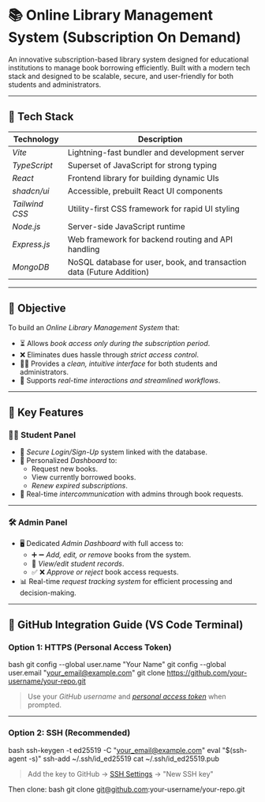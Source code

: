 # 📚 Online Library Management System (Subscription On Demand)

An innovative subscription-based library system designed for educational institutions to manage book borrowing efficiently. Built with a modern tech stack and designed to be scalable, secure, and user-friendly for both students and administrators.

---

## 🧩 Tech Stack

| Technology     | Description                                                                 |
|----------------|-----------------------------------------------------------------------------|
| *Vite*        | Lightning-fast bundler and development server                               |
| *TypeScript*  | Superset of JavaScript for strong typing                                    |
| *React*       | Frontend library for building dynamic UIs                                   |
| *shadcn/ui*   | Accessible, prebuilt React UI components                                    |
| *Tailwind CSS*| Utility-first CSS framework for rapid UI styling                            |
| *Node.js*     | Server-side JavaScript runtime                                              |
| *Express.js*  | Web framework for backend routing and API handling                          |
| *MongoDB*     | NoSQL database for user, book, and transaction data   (Future Addition)                      |

---

## 🎯 Objective

To build an *Online Library Management System* that:

- ⏳ Allows *book access only during the subscription period*.
- ❌ Eliminates dues hassle through *strict access control*.
- 🧑‍💻 Provides a *clean, intuitive interface* for both students and administrators.
- 🔄 Supports *real-time interactions and streamlined workflows*.

---

## 🔐 Key Features

### 👨‍🎓 Student Panel

- 🔐 *Secure Login/Sign-Up* system linked with the database.
- 🧾 Personalized *Dashboard* to:
  - Request new books.
  - View currently borrowed books.
  - *Renew expired subscriptions*.
- 💬 Real-time *intercommunication* with admins through book requests.

---

### 🛠 Admin Panel

- 🖥 Dedicated *Admin Dashboard* with full access to:
  - ➕ ➖ *Add, edit, or remove* books from the system.
  - 👤 *View/edit student records*.
  - ✅ ❌ *Approve or reject* book access requests.
- 📊 Real-time *request tracking system* for efficient processing and decision-making.

---

## 🔧 GitHub Integration Guide (VS Code Terminal)

### Option 1: HTTPS (Personal Access Token)
bash
git config --global user.name "Your Name"
git config --global user.email "your_email@example.com"
git clone https://github.com/your-username/your-repo.git

> Use your *GitHub username* and *[personal access token](https://github.com/settings/tokens)* when prompted.

---

### Option 2: SSH (Recommended)
bash
ssh-keygen -t ed25519 -C "your_email@example.com"
eval "$(ssh-agent -s)"
ssh-add ~/.ssh/id_ed25519
cat ~/.ssh/id_ed25519.pub

> Add the key to GitHub → [SSH Settings](https://github.com/settings/keys) → "New SSH key"

Then clone:
bash
git clone git@github.com:your-username/your-repo.git


